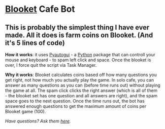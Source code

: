 # [Blooket](https://www.blooket.com) Cafe Bot


## This is probably the simplest thing I have ever made. All it does is farm coins on Blooket. (And it's 5 lines of code)

**How it works**: it uses [Pyautogui](https://pypi.org/project/PyAutoGUI) - a [Python](https://www.python.org) package that can controll your mouse and keyboard - to spam left click and space. Once the blooket is over, I force quit the script via Task Manager.

**Why it works**: Blooket calculates coins based off how many questions you get right, not how much you actually play the game. In solo cafe, you can answer as many questions as you can (before time runs out) without playing the game at all. The spam click clicks the right answer (which is all of them - the blooket set has one question and all answers are right), and the spam space goes to the next question. Once the time runs out, the bot has answered enough questions to get the maximum amount of coins per Blooket game (100).

*Have questions? Ask them [here](https://github.com/obvMath/blocket-cafe-bot/issues).*
